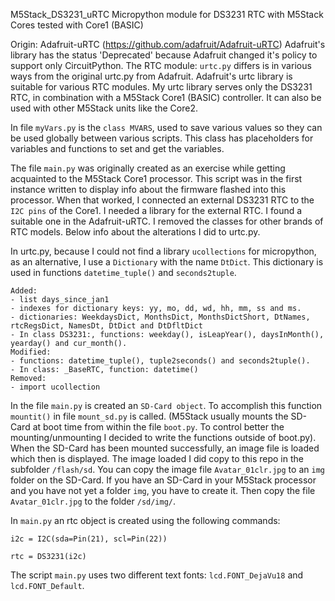 M5Stack_DS3231_uRTC
 Micropython module for DS3231 RTC with M5Stack Cores
 tested with Core1 (BASIC)

 Origin: Adafruit-uRTC (https://github.com/adafruit/Adafruit-uRTC)
 Adafruit's library has the status 'Deprecated' because Adafruit changed it's policy to support only CircuitPython.
 The RTC module: ```urtc.py``` differs is in various ways from the original urtc.py from Adafruit.
 Adafruit's urtc library is suitable for various RTC modules. My urtc library serves only the DS3231 RTC,
 in combination with a M5Stack Core1 (BASIC) controller. It can also be used with other M5Stack units like the Core2.

 In file ```myVars.py``` is the ```class MVARS```, used to save various values so they can be used 
 globally between various scripts. This class has placeholders for variables and functions to set and get the variables.

 The file ```main.py``` was originally created as an exercise while getting acquainted to the M5Stack Core1 processor.
 This script was in the first instance written to display info about the firmware flashed into this processor. When that worked,
 I connected an external DS3231 RTC to the ```I2C pins``` of the Core1. I needed a library for the external RTC. I found a suitable one in the
 Adafruit-uRTC. I removed the classes for other brands of RTC models. Below info about the alterations I did to urtc.py.


In urtc.py, because I could not find a library ```ucollections``` for micropython,
as an alternative, I use a ```Dictionary``` with the name ```DtDict```. This dictionary is used in functions ```datetime_tuple()``` and
```seconds2tuple```.

```
Added:
- list days_since_jan1
- indexes for dictionary keys: yy, mo, dd, wd, hh, mm, ss and ms.
- dictionaries: WeekdaysDict, MonthsDict, MonthsDictShort, DtNames, rtcRegsDict, NamesDt, DtDict and DtDfltDict
- In class DS3231:, functions: weekday(), isLeapYear(), daysInMonth(), yearday() and cur_month().
Modified:
- functions: datetime_tuple(), tuple2seconds() and seconds2tuple().
- In class: _BaseRTC, function: datetime()
Removed:
- import ucollection
```
In the file ```main.py``` is created an ```SD-Card object```. To accomplish this function ```mountit()``` in file ```mount_sd.py``` is called.
(M5Stack usually mounts the SD-Card at boot time from within the file ```boot.py```. To control better the mounting/unmounting I decided to write the functions outside of boot.py). When the SD-Card has been mounted successfully, an image file is loaded which then is displayed.
The image loaded I did copy to this repo in the subfolder ```/flash/sd```.
You can copy the image file ```Avatar_01clr.jpg``` to an ```img``` folder on the SD-Card. If you have an SD-Card in your M5Stack processor
and you have not yet a folder ```img```, you have to create it. Then copy the file ```Avatar_01clr.jpg``` to the folder ```/sd/img/```.

In ```main.py``` an rtc object is created using the following commands:
```
i2c = I2C(sda=Pin(21), scl=Pin(22))

rtc = DS3231(i2c)
```

The script ```main.py``` uses two different text fonts:
    ```lcd.FONT_DejaVu18```  and ```lcd.FONT_Default```.


